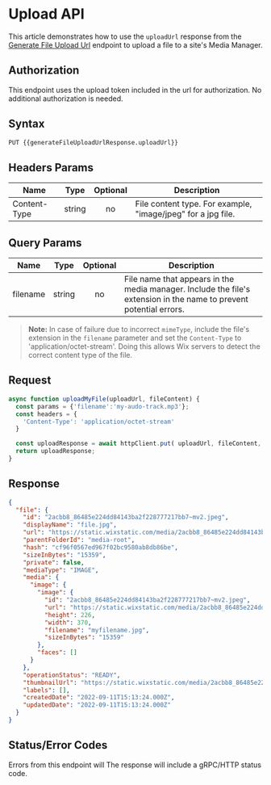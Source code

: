 # Upload API
This article demonstrates how to use the `uploadUrl` response from the [Generate File Upload Url](https://www.wix.com/velo/reference/wix-media-v2/files/generatefileuploadurl) endpoint to upload a file to a site's Media Manager. 
## Authorization
This endpoint uses the upload token included in the url for authorization.
No additional authorization is needed.
                                   

## Syntax
```html
PUT {{generateFileUploadUrlResponse.uploadUrl}}
```

[//]: # (## Path Params)

[//]: # (| Name     | Type   | Optional | Description                                                                                                                             |)

[//]: # (|----------|--------|:--------:|-----------------------------------------------------------------------------------------------------------------------------------------|)

[//]: # (| filename | string |    no    | File name that appears in the Media Manager. Include the file's extension in its name to prevent potential errors. |)


## Headers Params
| Name         | Type   | Optional | Description                                                                     |
|--------------|--------|:--------:|---------------------------------------------------------------------------------|
| Content-Type | string |    no    | File content type. For example, "image/jpeg" for a jpg file. |


## Query Params
| Name      | Type    | Optional   | Description                                                                                                                             |
|-----------|---------|:----------:|-----------------------------------------------------------------------------------------------------------------------------------------|
| filename  | string  |     no     | File name that appears in the media manager. Include the file's extension in the name to prevent potential errors. |


>**Note:** In case of failure due to incorrect `mimeType`, include the file's extension in the `filename` parameter and set the `Content-Type` to 'application/octet-stream'. Doing this allows Wix servers to detect the correct content type of the file.

## Request
```typescript
async function uploadMyFile(uploadUrl, fileContent) {
  const params = {'filename':'my-audo-track.mp3'};
  const headers = {
    'Content-Type': 'application/octet-stream'
  }      

  const uploadResponse = await httpClient.put( uploadUrl, fileContent, { headers, params } );
  return uploadResponse;
}
```



## Response
```json
{
  "file": {
    "id": "2acbb8_86485e224dd84143ba2f228777217bb7~mv2.jpeg",
    "displayName": "file.jpg",
    "url": "https://static.wixstatic.com/media/2acbb8_86485e224dd84143ba2f228777217bb7~mv2.jpeg",
    "parentFolderId": "media-root",
    "hash": "cf96f0567ed967f02bc9580ab8db86be",
    "sizeInBytes": "15359",
    "private": false,
    "mediaType": "IMAGE",
    "media": {
      "image": {
        "image": {
          "id": "2acbb8_86485e224dd84143ba2f228777217bb7~mv2.jpeg",
          "url": "https://static.wixstatic.com/media/2acbb8_86485e224dd84143ba2f228777217bb7~mv2.jpeg",
          "height": 226,
          "width": 370,
          "filename": "myfilename.jpg",
          "sizeInBytes": "15359"
        },
        "faces": []
      }
    },
    "operationStatus": "READY",
    "thumbnailUrl": "https://static.wixstatic.com/media/2acbb8_86485e224dd84143ba2f228777217bb7~mv2.jpeg",
    "labels": [],
    "createdDate": "2022-09-11T15:13:24.000Z",
    "updatedDate": "2022-09-11T15:13:24.000Z"
  }
}
```


## Status/Error Codes
Errors from this endpoint will 
The response will include a gRPC/HTTP status code.
        

